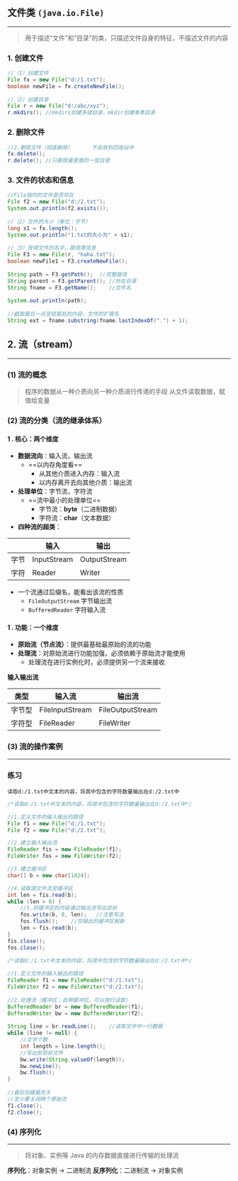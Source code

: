 ## 文件类 `(java.io.File)`
---
>用于描述“文件”和“目录”的类，只描述文件自身的特征，不描述文件的内容

### 1. 创建文件
```Java
//（1）创建文件  
File fx = new File("d:/1.txt");  
boolean newFile = fx.createNewFile();  
  
//（2）创建目录  
File r = new File("d:/abc/xyz");  
r.mkdirs(); //mkdirs创建多级目录，mkdir创建单季目录
```

### 2. 删除文件
```Java
//2.删除文件（彻底删除）      不会放到回收站中  
fx.delete();  
r.delete(); //只删除最里面的一层目录
```

### 3. 文件的状态和信息
```Java
//File指向的文件是否存在  
File f2 = new File("d:/2.txt");  
System.out.println(f2.exists());  
  
//（2）文件的大小（单位：字节）  
long s1 = fx.length();  
System.out.println("1.txt的大小为" + s1);  
  
//（3）获得文件的名字，路径等信息  
File F3 = new File(r, "haha.txt");  
boolean newFile1 = F3.createNewFile();  
  
String path = F3.getPath();  //完整路径  
String parent = F3.getParent(); //所在目录  
String fname = F3.getName();    //文件名  
  
System.out.println(path);  
  
//截取最后一点至结尾处的内容，文件的扩展名  
String ext = fname.substring(fname.lastIndexOf(".") + 1);
```
## 2. 流（stream）
---
### (1) 流的概念
>程序的数据从一种介质向另一种介质进行传递的手段
>从文件读取数据，赋值给变量
### (2) 流的分类（流的继承体系）
#### 1 . **核心：两个维度**
- **数据流向**：输入流，输出流
	- ==以内存角度看==
		- 从其他介质进入内存：输入流
		- 以内存离开去向其他介质：输出流
- **处理单位**：字节流，字符流
	- ==流中最小的处理单位==
		- 字节流：**byte**（二进制数据）
		- 字符流：**char**（文本数据）
- **四种流的超类**：

|     | 输入          | 输出           |
| --- | ----------- | ------------ |
| 字节  | InputStream | OutputStream |
| 字符  | Reader      | Writer       |
- 一个流通过后缀名，能看出该流的性质
	- `FileOutputStream` 字节输出流
	- `BufferedReader` 字符输入流

#### 1 . **功能：一个维度**
- **原始流（节点流）**：提供最基础最原始的流的功能
- **处理流**：对原始流进行功能加强，必须依赖于原始流才能使用
	- 处理流在进行实例化时，必须提供另一个流来接收

**输入输出流**

| 类型  | 输入流             | 输出流              |
| --- | --------------- | ---------------- |
| 字节型 | FileInputStream | FileOutputStream |
| 字符型 | FileReader      | FileWriter       |

### (3) 流的操作案例
---
### 练习

	读取d:/1.txt中文本的内容，将其中包含的字符数量输出在d:/2.txt中

```Java
/*读取d:/1.txt中文本的内容，将其中包含的字符数量输出在d:/2.txt中*/  

//1.定义文件的输入输出的路径  
File f1 = new File("d:/1.txt");  
File f2 = new File("d:/2.txt");  

//2.建立输入输出流  
FileReader fis = new FileReader(f1);  
FileWriter fos = new FileWriter(f2);  

//3.建立缓冲区  
char[] b = new char[1024];  

//4.读取源文件流至缓冲区  
int len = fis.read(b);  
while (len > 0) {  
	//5.将缓冲区的内容通过输出流写出目标  
	fos.write(b, 0, len);   //注意写法  
	fos.flush();    //将输出的缓冲区刷新  
	len = fis.read(b);  
}  
fis.close();  
fos.close();  
```

```Java
/*读取d:/1.txt中文本的内容，将其中包含的字符数量输出在d:/2.txt中*/  
  
//1.定义文件的输入输出的路径  
FileReader f1 = new FileReader("d:/1.txt");  
FileWriter f2 = new FileWriter("d:/2.txt");  
  
//2.处理流（缓冲区：自带缓冲区，可以按行读取）  
BufferedReader br = new BufferedReader(f1);  
BufferedWriter bw = new BufferedWriter(f2);  
  
String line = br.readLine();    //读取文件中一行数据  
while (line != null) {  
    //文字个数  
    int length = line.length();  
    //写出到目标文件  
    bw.write(String.valueOf(length));  
    bw.newLine();  
    bw.flush();  
}  
  
//最后创建最先关  
//至少要关闭两个原始流  
f1.close();  
f2.close();
```


### (4) 序列化
---
>将对象、实例等 Java 的内存数据直接进行传输的处理流

**序列化**：对象实例 -> 二进制流
**反序列化**：二进制流 -> 对象实例